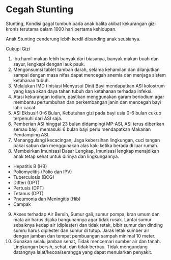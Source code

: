 # Cegah Stunting

Stunting, Kondisi gagal tumbuh pada anak balita akibat kekurangan gizi kronis terutama dalam 1000 hari pertama kehidupan.

Anak Stunting cenderung lebih kerdil dibanding anak seusianya.

Cukupi Gizi

1. Ibu hamil makan lebih banyak dari biasanya, banyak makan buah dan sayur, lengkapi dengan lauk pauk.
2. Mengonsumsi tablet tambah darah, selama kehamilan dan dilanjutkan sampai dengan masa nifas dapat mencegah anemia dan menjaga sistem ketahanan tubuh.
3. Melalukan IMD (Inisiasi Menyusui Dini) Bayi mendapatkan ASI kolostrum yang kaya akan daya tahan tubuh dan ketahanan terhadap infeksi.
4. Atasi kekurangan iodium, pastikan menggunakan garam beriodium agar membantu pertumbuhan dan perkembangan janin dan mencegah bayi lahir cacat.
5. ASI Eklsusif 0-6 Bulan, Kebutuhan gizi pada bayi usia 0-6 bulan cukup terpenuhi dari ASI saja.
6. Pemberian ASI hinggai 23 bulan didampingi MP-ASI, ASI terus diberikan semau bayi, memasuki 6 bulan bayi perlu mendapatkan Makanan Pendamping ASI.
7. Menanggulangi kecacingan, Jaga kebersihan lingkungan, cuci tangan pakai sabun dan menggunakan alas kaki ketika berada di luar rumah.
8. Membeirkan Imunisasi Dasar Lengkap, Imunisasi lengkap menajdikan anak tetap sehat untuk dirinya dan lingkungannya.
- Hepatitis B (HB)
- Poliomyelitis (Polio dan IPV)
- Tuberculosis (BCG)
- Difteri (DPT)
- Pertusis (DPT)
- Tetanus (DPT)
- Pneumonia dan Meningitis (Hib)
- Campak
9. Akses terhadap Air Bersih, Sumur gali, sumur pompa, kran umum dan mata air harus dijaka bangunannya agar tidak rusak. Lantai sumur sebaiknya kedap air (diplester) dan tidak retak, bibir sumur dan dinding sumru harus diplester dan sumur di tutup. Jarak letak sumber air dengan jamban dan tempat pembuangan sampah minimal 10 meter.
10. Gunakan selalu jamban sehat, Tidak mencemari sumber air dan tanah. Lingkungan bersih, sehat, dan tidak berbau. Tidak mengundang datangnya lalat/kecoa/serangga yang dapat menularkan penyakit.